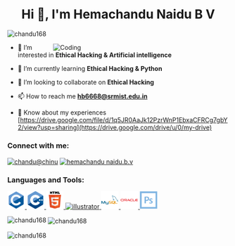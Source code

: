 <h1 align="center">Hi 👋, I'm Hemachandu Naidu B V</h1>
<p align="left"> <img src="https://komarev.com/ghpvc/?username=chandu168&label=Profile%20views&color=0e75b6&style=flat" alt="chandu168" /> </p>
<img align="right" alt="Coding" width="400" src="https://i.pinimg.com/originals/50/83/e0/5083e0a2a7dcaae07c142e8b87036a27.gif">



- 👀 I’m interested in **Ethical Hacking & Artificial intelligence**

- 🌱 I’m currently learning **Ethical Hacking & Python**

- 👯 I’m looking to collaborate on **Ethical Hacking**

- 📫 How to reach me **hb6668@srmist.edu.in**

- 📄 Know about my experiences [https://drive.google.com/file/d/1q5JR0AaJk12PzrWnP1EbxaCFRCg7gbY2/view?usp=sharing](https://drive.google.com/drive/u/0/my-drive)

<h3 align="left">Connect with me:</h3>
<p align="left">
<a href="https://twitter.com/Chandu16chinu" target="blank"><img align="center" src="https://raw.githubusercontent.com/rahuldkjain/github-profile-readme-generator/master/src/images/icons/Social/twitter.svg" alt="chandu@chinu" height="30" width="40" /></a>
<a href="https://www.linkedin.com/in/hemachandu-naidu-b-v-987659210/" target="blank"><img align="center" src="https://raw.githubusercontent.com/rahuldkjain/github-profile-readme-generator/master/src/images/icons/Social/linked-in-alt.svg" alt="hemachandu naidu.b.v" height="30" width="40" /></a>
</p>

<h3 align="left">Languages and Tools:</h3>
<p align="left"> <a href="https://www.cprogramming.com/" target="_blank" rel="noreferrer"> <img src="https://raw.githubusercontent.com/devicons/devicon/master/icons/c/c-original.svg" alt="c" width="40" height="40"/> </a> <a href="https://www.w3schools.com/cpp/" target="_blank" rel="noreferrer"> <img src="https://raw.githubusercontent.com/devicons/devicon/master/icons/cplusplus/cplusplus-original.svg" alt="cplusplus" width="40" height="40"/> </a> <a href="https://www.w3.org/html/" target="_blank" rel="noreferrer"> <img src="https://raw.githubusercontent.com/devicons/devicon/master/icons/html5/html5-original-wordmark.svg" alt="html5" width="40" height="40"/> </a> <a href="https://www.adobe.com/in/products/illustrator.html" target="_blank" rel="noreferrer"> <img src="https://www.vectorlogo.zone/logos/adobe_illustrator/adobe_illustrator-icon.svg" alt="illustrator" width="40" height="40"/> </a> <a href="https://www.mysql.com/" target="_blank" rel="noreferrer"> <img src="https://raw.githubusercontent.com/devicons/devicon/master/icons/mysql/mysql-original-wordmark.svg" alt="mysql" width="40" height="40"/> </a> <a href="https://www.oracle.com/" target="_blank" rel="noreferrer"> <img src="https://raw.githubusercontent.com/devicons/devicon/master/icons/oracle/oracle-original.svg" alt="oracle" width="40" height="40"/> </a> <a href="https://www.photoshop.com/en" target="_blank" rel="noreferrer"> <img src="https://raw.githubusercontent.com/devicons/devicon/master/icons/photoshop/photoshop-line.svg" alt="photoshop" width="40" height="40"/> </a> </p>

<p><img align="left" src="https://github-readme-stats.vercel.app/api/top-langs?username=chandu168&show_icons=true&locale=en&layout=compact" alt="chandu168" /></p>

<p>&nbsp;<img align="center" src="https://github-readme-stats.vercel.app/api?username=chandu168&show_icons=true&locale=en" alt="chandu168" /></p>

<p><img align="center" src="https://github-readme-streak-stats.herokuapp.com/?user=chandu168&" alt="chandu168" /></p>
